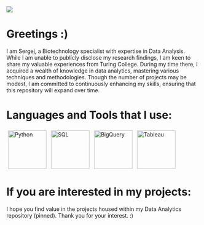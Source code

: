 <img src="https://64.media.tumblr.com/7931e97031b430d11b23dfb4a5ca6713/df1a98e7c47a2bff-70/s640x960/26aef91dd548ae2cb09903fe25908ed14d13f267.gif">

# Greetings :)

I am Sergej, a Biotechnology specialist with expertise in Data Analysis. 
While I am unable to publicly disclose my research findings, I am keen to share my valuable experiences from Turing College.
During my time there, I acquired a wealth of knowledge in data analytics, mastering various techniques and methodologies. 
Though the number of projects may be modest, I am committed to continuously enhancing my skills, ensuring that this repository will expand over time.

# Languages and Tools that I use:
<img src="https://github.com/bablubambal/All_logo_and_pictures/blob/main/programming%20languages/python.svg" alt="Python" height="100" style="vertical-align:top; margin:4px"> <img src="https://kontext.tech/api/flex/medias/obj-1713" alt="SQL" height="100" style="vertical-align:top; margin:4px"> <img src="https://miro.medium.com/v2/resize:fit:878/1*jNf8QbZbZ2L56A4a8UKWHQ.png" alt="BigQuery" height="100" style="vertical-align:top; margin:4px"> <img src="https://logos-world.net/wp-content/uploads/2021/10/Tableau-Emblem.png" alt="Tableau" height="100" style="vertical-align:top; margin:4px">

# If you are interested in my projects:

I hope you find value in the projects housed within my Data Analytics repository (pinned). Thank you for your interest. :)

<!---
srgchar/srgchar is a ✨ special ✨ repository because its `README.md` (this file) appears on your GitHub profile.
You can click the Preview link to take a look at your changes.
--->

